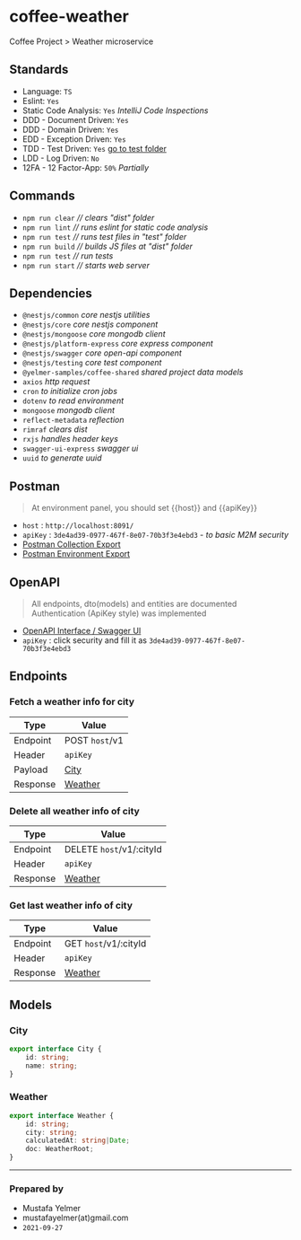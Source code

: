 # coffee-weather

Coffee Project > Weather microservice

## Standards
- Language: `TS`
- Eslint: `Yes`
- Static Code Analysis: `Yes` *IntelliJ Code Inspections*
- DDD - Document Driven: `Yes`
- DDD - Domain Driven: `Yes`
- EDD - Exception Driven: `Yes`
- TDD - Test Driven: `Yes` [go to test folder](./test/)
- LDD - Log Driven: `No`
- 12FA - 12 Factor-App: `50%` *Partially*

## Commands
- ``npm run clear`` *// clears "dist" folder*
- ``npm run lint`` *// runs eslint for static code analysis*
- ``npm run test`` *// runs test files in "test" folder*
- ``npm run build`` *// builds JS files at "dist" folder*
- ``npm run test`` *// run tests*
- ``npm run start`` *// starts web server*

## Dependencies
- ``@nestjs/common`` *core nestjs utilities*
- ``@nestjs/core`` *core nestjs component*
- ``@nestjs/mongoose`` *core mongodb client*
- ``@nestjs/platform-express`` *core express component*
- ``@nestjs/swagger`` *core open-api component*
- ``@nestjs/testing`` *core test component*
- ``@yelmer-samples/coffee-shared`` *shared project data models*
- ``axios`` *http request*
- ``cron`` *to initialize cron jobs*
- ``dotenv`` *to read environment*
- ``mongoose`` *mongodb client*
- ``reflect-metadata`` *reflection*
- ``rimraf`` *clears dist*
- ``rxjs`` *handles header keys*
- ``swagger-ui-express`` *swagger ui*
- ``uuid`` *to generate uuid*

## Postman
> At environment panel, you should set {{host}} and {{apiKey}}
>
- `host` : `http://localhost:8091/`
- `apiKey` : `3de4ad39-0977-467f-8e07-70b3f3e4ebd3` - *to basic M2M security* 
- [Postman Collection Export](./assets/coffee-weather.postman_collection.json)
- [Postman Environment Export](./assets/coffee-weather.postman_environment.json)

## OpenAPI
> All endpoints, dto(models) and entities are documented
> Authentication (ApiKey style) was implemented
>
- [OpenAPI Interface / Swagger UI](http://localhost:8091/docs)
- `apiKey` : click security and fill it as `3de4ad39-0977-467f-8e07-70b3f3e4ebd3`

## Endpoints

### Fetch a weather info for city
| Type | Value |
| ---- | --- |
| Endpoint | POST `host`/v1 |
| Header | `apiKey` |
| Payload | [City](#city) |
| Response | [Weather](#weather) |

### Delete all weather info of city
| Type | Value |
| ---- | --- |
| Endpoint | DELETE `host`/v1/:cityId |
| Header | `apiKey` |
| Response | [Weather](#city) |

### Get last weather info of city
| Type | Value |
| ---- | --- |
| Endpoint | GET `host`/v1/:cityId |
| Header | `apiKey` |
| Response | [Weather](#weather) |

## Models

### City
````typescript
export interface City {
    id: string;
    name: string;
}
````

### Weather
````typescript
export interface Weather {
    id: string;
    city: string;
    calculatedAt: string|Date;
    doc: WeatherRoot;
}
````

---
### Prepared by
- Mustafa Yelmer
- mustafayelmer(at)gmail.com
- `2021-09-27`